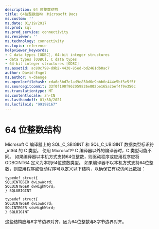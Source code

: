 ```yaml
---
description: 64 位整数结构
title: 64位整数结构 |Microsoft Docs
ms.custom: ''
ms.date: 01/19/2017
ms.prod: sql
ms.prod_service: connectivity
ms.reviewer: ''
ms.technology: connectivity
ms.topic: reference
helpviewer_keywords:
- C data types [ODBC], 64-bit integer structures
- data types [ODBC], C data types
- 64-bit integer structures [ODBC]
ms.assetid: ac80c798-d9b2-4430-85ed-bd2461db0ac7
author: David-Engel
ms.author: v-daenge
ms.openlocfilehash: cda6c3bd7e1ad9e850d6c9bbb0c444e5bf3e5f5f
ms.sourcegitcommit: 33f0f190f962059826e002be165a2bef4f9e350c
ms.translationtype: MT
ms.contentlocale: zh-CN
ms.lasthandoff: 01/30/2021
ms.locfileid: "99198167"
---
```

# <a name="64-bit-integer-structures"></a>64 位整数结构
Microsoft C 编译器上的 SQL_C_SBIGINT 和 SQL_C_UBIGINT 数据类型标识符 _int64 的 C 类型。 使用 Microsoft® C 编译器以外的编译器时，C 类型可能不同。 如果编译器以本机方式支持64位整数，则驱动程序或应用程序应将 ODBCINT64 定义为本机64位整数类型。 如果编译器不以本机方式支持64位整数，则应用程序或驱动程序可以定义以下结构，以确保它有权访问此数据：  
  
```  
typedef struct{  
SQLUINTEGER dwLowWord;  
SQLUINTEGER dwHighWord;  
} SQLUBIGINT  
  
typedef struct{  
SQLUINTEGER dwLowWord;  
SQLINTEGER sdwHighWord;  
} SQLBIGINT  
```  
  
 这些结构应与8字节边界对齐，因为64位整数与8字节边界对齐。
